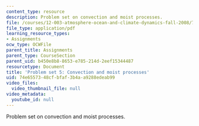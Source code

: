 ```yaml
---
content_type: resource
description: Problem set on convection and moist processes.
file: /courses/12-003-atmosphere-ocean-and-climate-dynamics-fall-2008/74e6557348cfbfaf3b4aa9288edeab99_homework5.pdf
file_type: application/pdf
learning_resource_types:
- Assignments
ocw_type: OCWFile
parent_title: Assignments
parent_type: CourseSection
parent_uid: b450e8b8-8653-e785-214d-2eef15344487
resourcetype: Document
title: 'Problem set 5: Convection and moist processes'
uid: 74e65573-48cf-bfaf-3b4a-a9288edeab99
video_files:
  video_thumbnail_file: null
video_metadata:
  youtube_id: null
---
```

Problem set on convection and moist processes.

